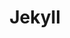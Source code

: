 ---
layout: list
title:  Jekyll
slug:   jekyll
description: >
  Articles about Jekyll static site generator.
---
